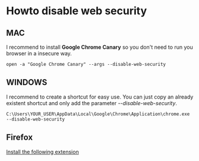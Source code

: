 # Howto disable web security

## MAC

I recommend to install **Google Chrome Canary** so you don't need to run you browser
in a insecure way.

    open -a "Google Chrome Canary" --args --disable-web-security

## WINDOWS

I recommend to create a shortcut for easy use. You can just copy an already existent
shortcut and only add the parameter *--disable-web-security*.

    C:\Users\YOUR_USER\AppData\Local\Google\Chrome\Application\chrome.exe --disable-web-security

## Firefox

[Install the following extension](https://addons.mozilla.org/en-US/firefox/addon/forcecors/)
